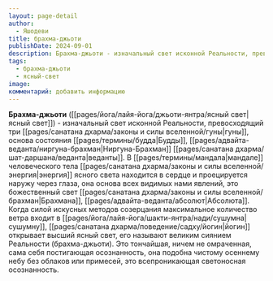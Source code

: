 ```yaml
---
layout: page-detail
author:
  - Яшодеви
title: брахма-джьоти
publishDate: 2024-09-01
description: Брахма-джьоти - изначальный свет исконной Реальности, превосходящий три гуны, основа состояния Будды, Ниргуна-Брахман веданты.
tags:
  - брахма-джьоти
  - ясный-свет
image: 
комментарий: добавить информацию
---
```

**Брахма-джьоти** ([[pages/йога/лайя-йога/джьоти-янтра/ясный свет|ясный свет]]) - изначальный свет исконной Реальности, превосходящий три [[pages/санатана дхарма/законы и силы вселенной/гуны|гуны]], основа состояния [[pages/термины/будда|Будды]], [[pages/адвайта-веданта/ниргуна-брахман|Ниргуна-Брахман]] [[pages/санатана дхарма/шат-даршана/веданта|веданты]].
В [[pages/термины/мандала|мандале]] человеческого тела [[pages/санатана дхарма/законы и силы вселенной/энергия|энергия]] ясного света находится в сердце и проецируется наружу через глаза, она основа всех видимых нами явлений, это божественный свет [[pages/санатана дхарма/законы и силы вселенной/брахман|Брахмана]], [[pages/адвайта-веданта/абсолют|Абсолюта]]. Когда силой искусных методов созерцания максимальное количество ветра входит в [[pages/йога/лайя-йога/шакти-янтра/нади/сушумна|сушумну]], [[pages/санатана дхарма/поведение/садху/йогин|йогин]] открывает высший ясный свет, его называют великим сиянием Реальности (брахма-джьоти). Это тончайшая, ничем не омраченная, сама себя постигающая осознанность, она подобна чистому осеннему небу без облаков или примесей, это всепроникающая светоносная осознанность.

